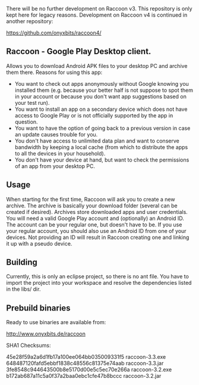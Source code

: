 There will be no further development on Raccoon v3. This repository is only kept here for legacy reasons. Development on Raccoon v4 is continued in another repository:

https://github.com/onyxbits/raccoon4/

Raccoon - Google Play Desktop client.
-------------------------------------

Allows you to download Android APK files to your desktop PC and archive them 
there. Reasons for using this app:

* You want to check out apps anonymously without Google knowing you installed 
  them (e.g. because your better half is not suppose to spot them in your 
  account or because you don't want app suggestions based on your test run).
* You want to install an app on a secondary device which does not have access
  to Google Play or is not officially supported by the app in question.
* You want to have the option of going back to a previous version in case an 
  update causes trouble for you.
* You don't have access to unlimited data plan and want to conserve bandwidth
  by keeping a local cache (from which to distribute the apps to all the 
  devices in your household).
* You don't have your device at hand, but want to check the permissions of
  an app from your desktop PC.


Usage
-----

When starting for the first time, Raccoon will ask you to create a new archive.
The archive is basically your download folder (several can be created if 
desired). Archives store downloaded apps and user credentials. You will need
a valid Google Play account and (optionally) an Android ID. The account can be 
your regular one, but doesn't have to be. If you use your regular account, you
should also use an Android ID from one of your devices. Not providing an ID will
result in Raccoon creating one and linking it up with a pseudo device.

Building
--------

Currently, this is only an eclipse project, so there is no ant file. You
have to import the project into your workspace and resolve the dependencies
listed in the libs/ dir.

Prebuild binaries
-----------------

Ready to use binaries are available from:

http://www.onyxbits.de/raccoon

SHA1 Checksums:

45e28f59a2a6d1fb17a100ee064bb035009331f5  raccoon-3.3.exe
648487120fafd5ebbf1838c48556c81375e74aab  raccoon-3.3.jar
3fe8548c944643500b8e5170d00e5c5ec70e266a  raccoon-3.2.exe
b172ab687a11c5a0f37a2baa0ebc1cfe47b8bccc  raccoon-3.2.jar
